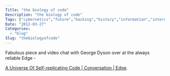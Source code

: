 ```yaml
---
Title: "the biology of code"
Description: "the biology of code"
Tags: ["cybernetics","future","hacking","history","information","internet","language","math","metadata","science","speculation"]
Date: "2012-03-27"
Categories:
  - "blog"
Slug: "thebiologyofcode"
---
```

<p>Fabulous piece and video chat with George Dyson over at the always reliable Edge -</p><p><a href=&#039;http://edge.org/conversation/a-universe-of-self-replicating-code#.T3E3c83Cv8w.wordpress&#039;>A Universe Of Self-replicating Code | Conversation | Edge</a>.</p>
